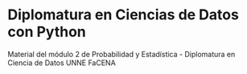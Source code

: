 # Diplomatura en Ciencias de Datos con Python
Material del módulo 2 de Probabilidad y Estadística - Diplomatura en Ciencia de Datos UNNE FaCENA 
